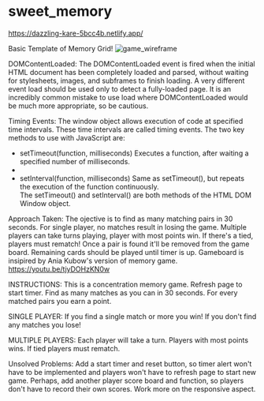 # sweet_memory
https://dazzling-kare-5bcc4b.netlify.app/

Basic Template of Memory Grid! 
![game_wireframe](https://user-images.githubusercontent.com/79131508/148714803-d7098d65-1c24-4113-867e-4b6acc4b629a.jpg)

DOMContentLoaded:
The DOMContentLoaded event is fired when the initial HTML document has been completely loaded and parsed, without waiting for stylesheets, images, and subframes to finish loading. A very different event load should be used only to detect a fully-loaded page. It is an incredibly common mistake to use load where DOMContentLoaded would be much more appropriate, so be cautious.

Timing Events:
The window object allows execution of code at specified time intervals.
These time intervals are called timing events.
The two key methods to use with JavaScript are:
* setTimeout(function, milliseconds) Executes a function, after waiting a specified number of milliseconds.
* 
* setInterval(function, milliseconds) Same as setTimeout(), but repeats the execution of the function continuously.
The setTimeout() and setInterval() are both methods of the HTML DOM Window object.

Approach Taken:
The ojective is to find as many matching pairs in 30 seconds. For single player, no matches result in losing the game. Multiple players can take turns playing, player with most points win. If there's a tied, players must rematch! Once a pair is found it'll be removed from the game board. Remaining cards should be played until timer is up. Gameboard is insipired by Ania Kubow's version of memory game. https://youtu.be/tjyDOHzKN0w

INSTRUCTIONS:
This is a concentration memory game.
Refresh page to start timer.
Find as many matches as you can in 30 seconds.
For every matched pairs you earn a point.

SINGLE PLAYER:
If you find a single match or more you win!
If you don't find any matches you lose!

MULTIPLE PLAYERS:
Each player will take a turn.
Players with most points wins.
If tied players must rematch.

Unsolved Problems:
Add a start timer and reset button, so timer alert won't have to be implemented and players won't have to refresh page to start new game. Perhaps, add another player score board and function, so players don't have to record their own scores. Work more on the responsive aspect.
